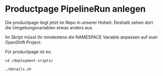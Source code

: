 # Productpage PipelineRun anlegen

Die productpage liegt jetzt im Repo in unserer Hoheit. Deshalb sehen dort die Umgebungsvariablen etwas anders aus.

Im Skript müsst ihr mindestens die NAMESPACE Variable anpassen auf euer OpenShift Project.

Für productpage ist es:

```text
cd /deployment-sripts/
```

```text
./details.sh
```



